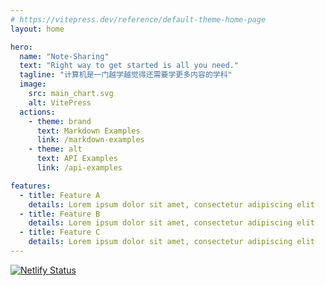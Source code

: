 ```yaml
---
# https://vitepress.dev/reference/default-theme-home-page
layout: home

hero:
  name: "Note-Sharing"
  text: "Right way to get started is all you need."
  tagline: "计算机是一门越学越觉得还需要学更多内容的学科"
  image:
    src: main_chart.svg
    alt: VitePress
  actions:
    - theme: brand
      text: Markdown Examples
      link: /markdown-examples
    - theme: alt
      text: API Examples
      link: /api-examples

features:
  - title: Feature A
    details: Lorem ipsum dolor sit amet, consectetur adipiscing elit
  - title: Feature B
    details: Lorem ipsum dolor sit amet, consectetur adipiscing elit
  - title: Feature C
    details: Lorem ipsum dolor sit amet, consectetur adipiscing elit
---
```


[![Netlify Status](https://api.netlify.com/api/v1/badges/0adccbda-572d-4ddd-ab8e-e5d33dd9a08b/deploy-status)](https://app.netlify.com/sites/moeus/deploys)

